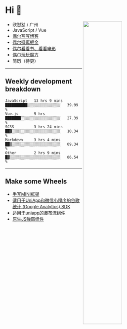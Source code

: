 # Hi 👋

[<img align="right" width="50%" src="https://github-readme-stats.vercel.app/api?username=OUDUIDUI&theme=dark&show_icons=true">](https://metrics.lecoq.io/OUDUIDUI?template=classic&#41;)


-   欧怼怼 / 广州
-   JavaScript / Vue
-   [偶尔写写博客](OUDUIDUI.cn)
-   [偶尔逛逛掘金](https://juejin.cn/user/4309700183594366)
-   [偶尔看看书、看看电影](https://www.yuque.com/books/share/3ee1684b-8e19-4849-b5aa-13d1813ded6d)
-   [偶尔玩玩魔方](https://cubing.com/results/person/2014OUSH01)
-   简历（待更）

---

##  Weekly development breakdown

<!--START_SECTION:waka-->
```text
JavaScript   13 hrs 9 mins   ██████████░░░░░░░░░░░░░░░   39.99 % 
Vue.js       9 hrs           ███████░░░░░░░░░░░░░░░░░░   27.39 % 
SCSS         3 hrs 24 mins   ██▓░░░░░░░░░░░░░░░░░░░░░░   10.34 % 
Markdown     3 hrs 4 mins    ██▒░░░░░░░░░░░░░░░░░░░░░░   09.34 % 
Other        2 hrs 9 mins    █▓░░░░░░░░░░░░░░░░░░░░░░░   06.54 % 
```
<!--END_SECTION:waka-->



---

##  Make some Wheels

- [手写MINI框架](https://github.com/OUDUIDUI/mini)
- [适用于UniApp和微信小程序的谷歌统计 (Google Analytics) SDK](https://github.com/OUDUIDUI/ga-tracker)
- [适用于uniapp的瀑布流组件](https://github.com/OUDUIDUI/uniapp_waterfalls_flow)
- [原生JS弹窗组件](https://github.com/OUDUIDUI/notice-kit)


